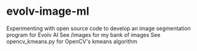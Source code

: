 # evolv-image-ml
Experimenting with open source code to develop an image segmentation program for Evolv AI
See /images for my bank of images
See opencv_kmeans.py for OpenCV's kmeans algorithm